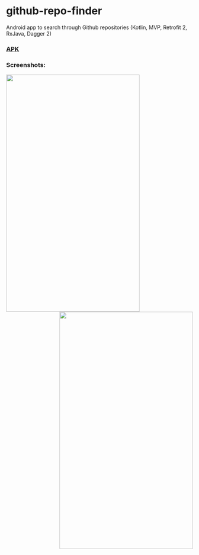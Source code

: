 # github-repo-finder
Android app to search through Github repositories (Kotlin, MVP, Retrofit 2, RxJava, Dagger 2)



 ### [APK](https://yadi.sk/d/zI9_JUwM3a6nq6)



### Screenshots: 

<img align="left" width="360" height="640" src="https://downloader.disk.yandex.ru/preview/784d2a3a8c97a04c107f0322dcd0b090dd106b9c0f22b1af40980cce4d918c0b/5b6d988d/ItLjizHw471cPiQDs2AoRIIHIdBNXSNE3OZbsZabvScNXe1mO0bsGqAIEizibSh35Y3NSw6jYIK2exgtCjkNeQ%3D%3D?uid=0&filename=Screenshot1.png&disposition=inline&hash=&limit=0&content_type=image%2Fpng&tknv=v2&size=2048x2048">

<img align="right" width="360" height="640" src="https://downloader.disk.yandex.ru/preview/a960eff14379fb8b970b546743a1f3df499429ab6b98c8b360e89e0510845402/5b6d9973/ItLjizHw471cPiQDs2AoRLurs04NKWoLax0nSEaKFZHur0W7bRcU2EXhxNJwWx6ZV-ywV9VKdq9n6Uk2HNkmsg%3D%3D?uid=0&filename=Screenshot2.png&disposition=inline&hash=&limit=0&content_type=image%2Fpng&tknv=v2&size=2048x2048">
